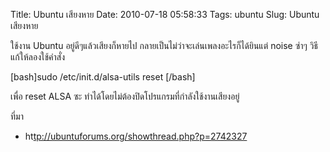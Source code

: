 Title: Ubuntu เสียงหาย 
Date: 2010-07-18 05:58:33
Tags: ubuntu 
Slug: Ubuntu เสียงหาย 


ใช้งาน Ubuntu อยู่ดีๆแล้วเสียงก็หายไป กลายเป็นไม่ว่าจะเล่นเพลงอะไรก็ได้ยินแต่ noise ซ่าๆ วิธีแก้ให้ลองใช้คำสั่ง

[bash]sudo /etc/init.d/alsa-utils reset [/bash]

เพื่อ reset ALSA ซะ ทำได้โดยไม่ต้องปิดโปรแกรมที่กำลังใช้งานเสียงอยู่

ที่มา
<ul>
	<li>ht<a href="http://ubuntuforums.org/showthread.php?p=2742327">tp://ubuntuforums.org/showthread.php?p=2742327</a></li>
</ul>
